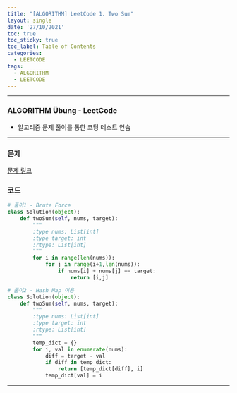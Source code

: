 ```yaml
---
title: "[ALGORITHM] LeetCode 1. Two Sum"
layout: single
date: '27/10/2021'
toc: true
toc_sticky: true
toc_label: Table of Contents
categories:
  - LEETCODE
tags:
  - ALGORITHM
  - LEETCODE
---
```


---
### ALGORITHM Übung - LeetCode
* 알고리즘 문제 풀이를 통한 코딩 테스트 연습

---

### 문제
<a href="https://leetcode.com/problems/two-sum/">문제 링크</a>

### 코드
```python
# 풀이1 - Brute Force
class Solution(object):
    def twoSum(self, nums, target):
        """
        :type nums: List[int]
        :type target: int
        :rtype: List[int]
        """
        for i in range(len(nums)):
            for j in range(i+1,len(nums)):
                if nums[i] + nums[j] == target:
                    return [i,j]

# 풀이2 - Hash Map 이용
class Solution(object):
    def twoSum(self, nums, target):
        """
        :type nums: List[int]
        :type target: int
        :rtype: List[int]
        """
        temp_dict = {}
        for i, val in enumerate(nums):
            diff = target - val
            if diff in temp_dict:
                return [temp_dict[diff], i]
            temp_dict[val] = i
```

---

